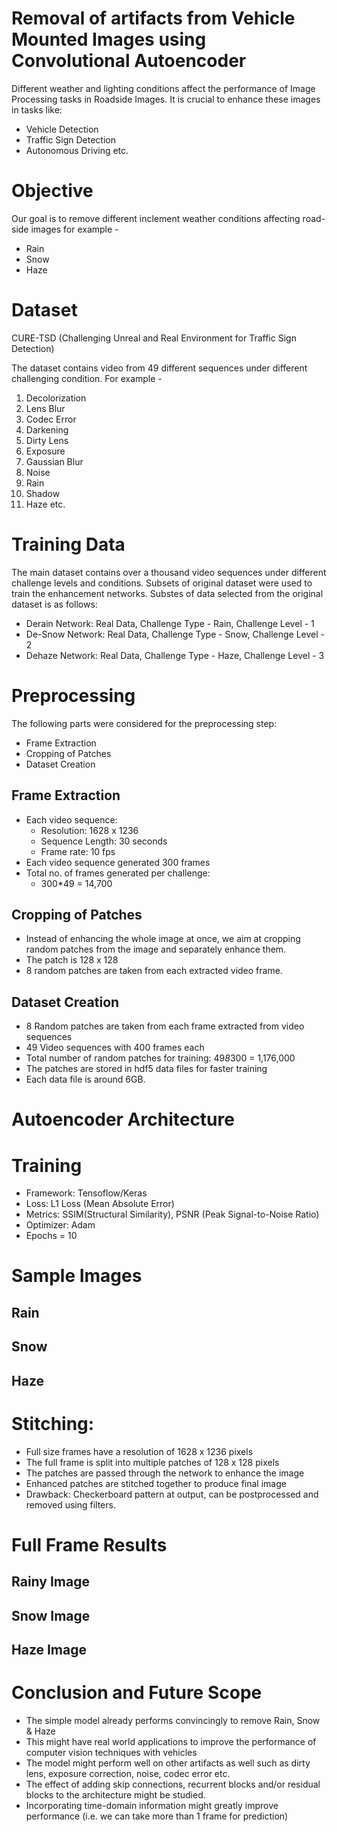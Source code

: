 # Removal of artifacts from Vehicle Mounted Images using Convolutional Autoencoder

Different weather and lighting conditions affect the performance of Image Processing tasks in Roadside Images. It is crucial to enhance these images in tasks like: 

* Vehicle Detection
* Traffic Sign Detection
* Autonomous Driving etc. 

# Objective

Our goal is to remove different inclement weather conditions affecting road-side images for example - 

* Rain
* Snow
* Haze

# Dataset

CURE-TSD (Challenging Unreal and Real Environment for Traffic Sign Detection)

The dataset contains video from 49 different sequences under different challenging condition. For example - 

1. Decolorization
2. Lens Blur 
3. Codec Error
4. Darkening
5. Dirty Lens
6. Exposure
7. Gaussian Blur
8. Noise
9. Rain
10. Shadow
11. Haze etc. 

# Training Data

The main dataset contains over a thousand video sequences under different challenge levels and conditions. Subsets of original dataset were used to train the enhancement networks. Substes of data selected from the original dataset is as follows: 

* Derain Network: Real Data, Challenge Type - Rain, Challenge Level - 1
* De-Snow Network: Real Data, Challenge Type - Snow, Challenge Level - 2
* Dehaze Network: Real Data, Challenge Type - Haze, Challenge Level - 3

# Preprocessing

The following parts were considered for the preprocessing step: 
* Frame Extraction
* Cropping of Patches
* Dataset Creation

## Frame Extraction

* Each video sequence: 
  * Resolution: 1628 x 1236
  * Sequence Length: 30 seconds
  * Frame rate: 10 fps
* Each video sequence generated 300 frames
* Total no. of frames generated per challenge: 
  * 300*49 = 14,700

## Cropping of Patches

* Instead of enhancing the whole image at once, we aim at cropping random patches from the image and separately enhance them. 
* The patch is 128 x 128
* 8 random patches are taken from each extracted video frame.

## Dataset Creation

* 8 Random patches are taken from each frame extracted from video sequences
* 49 Video sequences with 400 frames each
* Total number of random patches for training: 49*8*300 = 1,176,000
* The patches are stored in hdf5 data files for faster training
* Each data file is around 6GB.

# Autoencoder Architecture

# Training

* Framework: Tensoflow/Keras
* Loss: L1 Loss (Mean Absolute Error)
* Metrics: SSIM(Structural Similarity), PSNR (Peak Signal-to-Noise Ratio)
* Optimizer: Adam
* Epochs = 10

# Sample Images

## Rain

## Snow

## Haze

# Stitching:

* Full size frames have a resolution of 1628 x 1236 pixels
* The full frame is split into multiple patches of 128 x 128 pixels
* The patches are passed through the network to enhance the image
* Enhanced patches are stitched together to produce final image
* Drawback: Checkerboard pattern at output, can be postprocessed and removed using filters. 

# Full Frame Results 

## Rainy Image

## Snow Image

## Haze Image

# Conclusion and Future Scope

* The simple model already performs convincingly to remove Rain, Snow & Haze 
* This might have real world applications to improve the performance of computer vision techniques with vehicles
* The model might perform well on other artifacts as well such as dirty lens, exposure correction, noise, codec error etc. 
* The effect of adding skip connections, recurrent blocks and/or residual blocks to the architecture might be studied.
* Incorporating time-domain information might greatly improve performance (i.e. we can take more than 1 frame for prediction)


